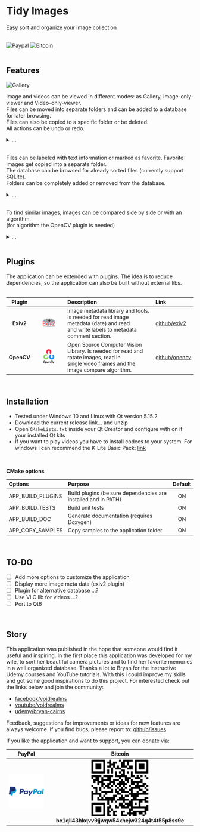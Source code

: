 # Tidy Images
Easy sort and organize your image collection
<br>
<br>

[![Paypal](https://img.shields.io/badge/donate-PayPal-blue.svg?style=flat-square&logo=paypal)](https://paypal.me/SimonSchwarzkopf)
[![Bitcoin](https://img.shields.io/badge/donate-Bitcoin-orange.svg?style=flat-square&logo=bitcoin)](https://github.com/Simon-12/tidy-images/blob/develop/app/data/bitcoin-code.png)
<br>
<br>


## Features

![Gallery](https://github.com/Simon-12/common/blob/main/tidy-images/01.gif)
<br>

Image and videos can be viewed in different modes: as Gallery, Image-only-viewer and Video-only-viewer.  
Files can be moved into separate folders and can be added to a database for later browsing.  
Files can also be copied to a specific folder or be deleted.  
All actions can be undo or redo.

<details>
<summary>...</summary>
<img src="https://github.com/Simon-12/common/blob/main/tidy-images/02.gif" width="65%"/>
<img src="https://github.com/Simon-12/common/blob/main/tidy-images/03.gif" width="65%"/>
</details>  
<br>

Files can be labeled with text information or marked as favorite. Favorite images get copied into a separate folder.  
The database can be browsed for already sorted files (currently support SQLite).  
Folders can be completely added or removed from the database.

<details>
<summary>...</summary>
<img src="https://github.com/Simon-12/common/blob/main/tidy-images/04.gif" width="65%"/>
<img src="https://github.com/Simon-12/common/blob/main/tidy-images/05.gif" width="65%"/>
</details>  
<br>


To find similar images, images can be compared side by side or with an algorithm.  
(for algorithm the OpenCV plugin is needed)

<details>
<summary>...</summary>
<img src="https://github.com/Simon-12/common/blob/main/tidy-images/06.gif" width="65%"/> 
</details>  
<br>

## Plugins

The application can be extended with plugins. The idea is to reduce dependencies, so the application can also be built without external libs.
<br>
<br>

Plugin |      | Description | Link
:----: | :--: | :----------- | :----
**Exiv2** | <img src="https://github.com/Simon-12/tidy-images/blob/develop/plugins/exiv2/plugin/icon.png" width="50%"/> | Image metadata library and tools. Is needed for read image metadata (date) and read and write labels to metadata comment section. | [github/exiv2](https://github.com/Exiv2/exiv2)
**OpenCV** | <img src="https://github.com/Simon-12/tidy-images/blob/develop/plugins/opencv/plugin/icon.png" width="40%"/> | Open Source Computer Vision Library. Is needed for read and rotate images, read in single video frames and the image compare algorithm. | [github/opencv](https://github.com/opencv/opencv)

<br>

## Installation
- Tested under Windows 10 and Linux with Qt version 5.15.2
- Download the current release link... and unzip
- Open `CMakeLists.txt` inside your Qt Creator and configure with on if your installed Qt kits
- If you want to play videos you have to install codecs to your system. For windows i can recommend the K-Lite Basic Pack: [link](http://www.codecguide.com/download_kl.htm)

<br>

**CMake options**

Options | Purpose | Default |
:------ |:------- |:------: |
APP\_BUILD\_PLUGINS | Build plugins (be sure dependencies are installed and in PATH) | ON
APP\_BUILD\_TESTS |Build unit tests | ON
APP\_BUILD\_DOC | Generate documentation (requires Doxygen) | ON
APP\_COPY\_SAMPLES | Copy samples to the application folder | ON

<br>

## TO-DO
- [ ] Add more options to customize the application
- [ ] Display more image meta data (exiv2 plugin)
- [ ] Plugin for alternative database ...?
- [ ] Use VLC lib for videos ...?
- [ ] Port to Qt6
<br>

## Story
This application was published in the hope that someone would find it useful and inspiring.
In the first place this application was developed for my wife, to sort her beautiful camera pictures and to find her favorite memories in a well organized database.
Thanks a lot to Bryan for the instructive Udemy courses and YouTube tutorials. With this i could improve my skills and got some good inspirations to do this project.
For interested check out the links below and join the community:
- [facebook/voidrealms](https://www.facebook.com/groups/1400884323467285/)
- [youtube/voidrealms](https://www.youtube.com/user/VoidRealms)
- [udemy/bryan-cairns](https://www.udemy.com/user/bryan-cairns/)

Feedback, suggestions for improvements or ideas for new features are always welcome. If you find bugs, please report to: [github/issues](https://github.com/Simon-12/tidy-images/issues)

If you like the application and want to support, you can donate via:

PayPal | Bitcoin
:----: | :-----:
[![Paypal img](https://github.com/Simon-12/tidy-images/blob/develop/app/icons/flaticon/paypal.png)](https://paypal.me/SimonSchwarzkopf) | <img src="https://github.com/Simon-12/tidy-images/blob/develop/app/data/bitcoin-code.png" width="40%"/><br>**bc1qll43hkqvv9jjwqw54xhejw324q4t4t55p8ss9e**

<br>
